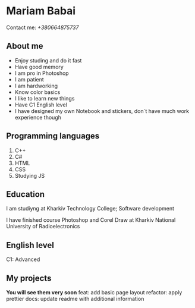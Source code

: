 
# Mariam Babai


Contact me: *+380664875737*

## About me<br/>
- Enjoy studing and do it fast
- Have good memory
- I am pro in Photoshop
- I am patient
- I am hardworking
- Know color basics
- I like to learn new things
- Have C1 English level
- I have designed my own Notebook and stickers, don`t have much work experience though

## Programming languages<br/>
1. C++
2. C#
3. HTML
4. CSS
5. Studying JS

## Education<br/>
I am studiyng at Kharkiv Technology College; Software development

I have finished course Photoshop and Corel Draw at Kharkiv National University of Radioelectronics

## English level<br/>
C1: Advanced

## My projects<br/>
**You will see them very soon**
feat: add basic page layout
refactor: apply prettier
docs: update readme with additional information
